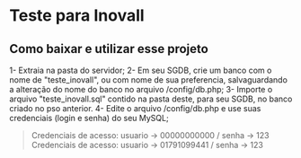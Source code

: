 # Teste para Inovall

## Como baixar e utilizar esse projeto
1- Extraia na pasta do servidor;
2- Em seu SGDB, crie um banco com o nome de "teste_inovall", ou com nome de sua preferencia, salvaguardando a alteração do nome do banco no arquivo /config/db.php;
3- Importe o arquivo "teste_inovall.sql" contido na pasta deste, para seu SGDB, no banco criado no pso anterior.
4- Edite o arquivo /config/db.php e use suas credenciais (login e senha) do seu MySQL;
> Credenciais de acesso: usuario -> 00000000000 / senha -> 123
> Credenciais de acesso: usuario -> 01791099441 / senha -> 123